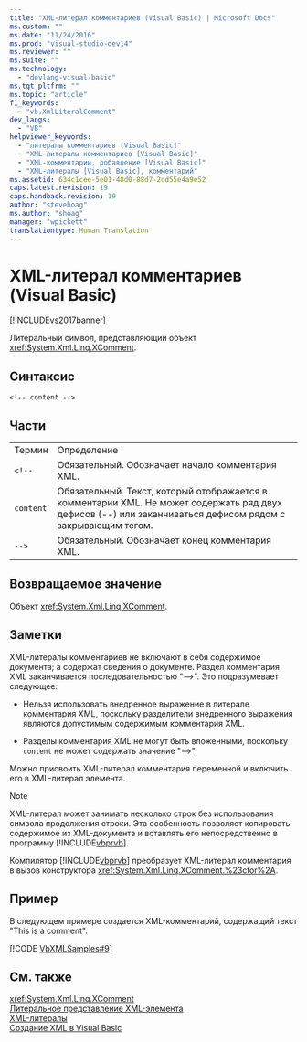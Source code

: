 ```yaml
---
title: "XML-литерал комментариев (Visual Basic) | Microsoft Docs"
ms.custom: ""
ms.date: "11/24/2016"
ms.prod: "visual-studio-dev14"
ms.reviewer: ""
ms.suite: ""
ms.technology: 
  - "devlang-visual-basic"
ms.tgt_pltfrm: ""
ms.topic: "article"
f1_keywords: 
  - "vb.XmlLiteralComment"
dev_langs: 
  - "VB"
helpviewer_keywords: 
  - "литералы комментариев [Visual Basic]"
  - "XML-литералы комментариев [Visual Basic]"
  - "XML-комментарии, добавление [Visual Basic]"
  - "XML-литералы [Visual Basic], комментарий"
ms.assetid: 634c1cee-5e01-48d0-88d7-2dd55e4a9e52
caps.latest.revision: 19
caps.handback.revision: 19
author: "stevehoag"
ms.author: "shoag"
manager: "wpickett"
translationtype: Human Translation
---
```

# XML-литерал комментариев (Visual Basic)
[!INCLUDE[vs2017banner](../../../csharp/includes/vs2017banner.md)]

Литеральный символ, представляющий объект <xref:System.Xml.Linq.XComment>.  
  
## Синтаксис  
  
```  
<!-- content -->  
```  
  
## Части  
  
|||  
|-|-|  
|Термин|Определение|  
|`<!--`|Обязательный.  Обозначает начало комментария XML.|  
|`content`|Обязательный.  Текст, который отображается в комментарии XML.  Не может содержать ряд двух дефисов \(\-\-\) или заканчиваться дефисом рядом с закрывающим тегом.|  
|`-->`|Обязательный.  Обозначает конец комментария XML.|  
  
## Возвращаемое значение  
 Объект <xref:System.Xml.Linq.XComment>.  
  
## Заметки  
 XML\-литералы комментариев не включают в себя содержимое документа; а содержат сведения о документе.  Раздел комментария XML заканчивается последовательностью "\-\-\>".  Это подразумевает следующее:  
  
-   Нельзя использовать внедренное выражение в литерале комментария XML, поскольку разделители внедренного выражения являются допустимым содержимым комментария XML.  
  
-   Разделы комментария XML не могут быть вложенными, поскольку `content` не может содержать значение "\-\-\>".  
  
 Можно присвоить XML\-литерал комментария переменной и включить его в XML\-литерал элемента.  
  
> [!NOTE]
>  XML\-литерал может занимать несколько строк без использования символа продолжения строки.  Эта особенность позволяет копировать содержимое из XML\-документа и вставлять его непосредственно в программу [!INCLUDE[vbprvb](../../../csharp/programming-guide/concepts/linq/includes/vbprvb_md.md)].  
  
 Компилятор [!INCLUDE[vbprvb](../../../csharp/programming-guide/concepts/linq/includes/vbprvb_md.md)] преобразует XML\-литерал комментария в вызов конструктора <xref:System.Xml.Linq.XComment.%23ctor%2A>.  
  
## Пример  
 В следующем примере создается XML\-комментарий, содержащий текст "This is a comment".  
  
 [!CODE [VbXMLSamples#9](../CodeSnippet/VS_Snippets_VBCSharp/VbXMLSamples#9)]  
  
## См. также  
 <xref:System.Xml.Linq.XComment>   
 [Литеральное представление XML\-элемента](../../../visual-basic/language-reference/xml-literals/xml-element-literal.md)   
 [XML\-литералы](../../../visual-basic/language-reference/xml-literals/index.md)   
 [Создание XML в Visual Basic](../../../visual-basic/programming-guide/language-features/xml/creating-xml.md)